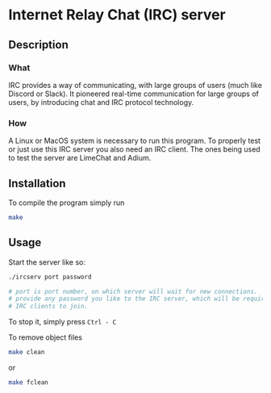 # Internet Relay Chat (IRC) server

## Description

### What

IRC provides a way of communicating, with large groups of users (much like Discord
or Slack). It pioneered real-time communication for large groups of users, by
introducing chat and IRC protocol technology.

### How

A Linux or MacOS system is necessary to run this program.
To properly test or just use this IRC server you also need an IRC client. The ones
being used to test the server are LimeChat and Adium.

## Installation

To compile the program simply run
```bash
make
```

## Usage

Start the server like so:
```bash
./ircserv port password 

# port is port number, on which server will wait for new connections.
# provide any password you like to the IRC server, which will be required from
# IRC clients to join.
```

To stop it, simply press
```Ctrl - C```

To remove object files
```bash
make clean
```
or
```bash
make fclean
```
